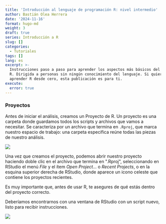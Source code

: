 ```yaml
---
title: 'Introducción al lenguaje de programación R: nivel intermedio'
author: Bastián Olea Herrera
date: '2024-11-16'
format: hugo-md
weight: 3
draft: true
series: Introducción a R
slug: []
categories:
  - Tutoriales
tags: []
lang: es
excerpt: >-
  Instrucciones paso a paso para aprender los aspectos más básicos del lenguaje
  R. Dirigida a personas sin ningún conocimiento del lenguaje. Si quieres
  aprender R desde cero, esta publicación es para ti.
execute:
  error: true
---
```



### Proyectos

Antes de iniciar el análisis, creamos un Proyecto de R.
Un proyecto es una carpeta donde guardamos todos los scripts y archivos que vamos a necesitar. Se caracteriza por un archivo que termina en `.Rproj`, que marca nuestro espacio de trabajo: una carpeta específica reúne todas las piezas de nuestro análisis.

![](.png)

Una vez que creamos el proyecto, podemos abrir nuestro proyecto haciendo doble clic en el archivo que termina en ".Rproj", seleccionando en RStudio el menú *File* y el ítem *Open Project...* o *Recent Projects*, o en la esquina superior derecha de RStudio, donde aparece un icono celeste que contiene los proyectos recientes.

Es muy importante que, antes de usar R, te asegures de qué estás dentro del proyecto correcto.

Deberíamos encontrarnos con una ventana de RStudio con un script nuevo, listo para recibir instrucciones.

![](.png)
